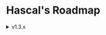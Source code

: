 # Hascal's Roadmap 

<details>
<summary>v1.3.x</summary>

### Base
- signals
- null safety
- redesign logo
- js backend(`hascal2js`)
- static variables

### Language
- lambdas :
```
var mythread = thread(@(1000,true){
    print("hi")
})
```

### Standard Library
- `json`, `thread` library

### Library Manager
- unistall library option

</details>